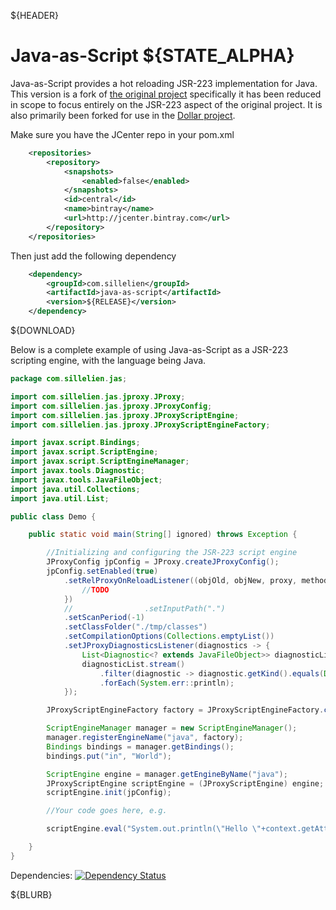 ${HEADER}

Java-as-Script ${STATE_ALPHA}
==============
Java-as-Script provides a hot reloading JSR-223 implementation for Java. This version is a fork of [the original project](https://github.com/jmarranz/relproxy) specifically it has been reduced in scope to focus entirely on the JSR-223 aspect of the original project. It is also primarily been forked for use in the [Dollar project](https://github.com/sillelien/dollar).

Make sure you have the JCenter repo in your pom.xml

```xml
    <repositories>
        <repository>
            <snapshots>
                <enabled>false</enabled>
            </snapshots>
            <id>central</id>
            <name>bintray</name>
            <url>http://jcenter.bintray.com</url>
        </repository>
    </repositories>
```           
 
 Then just add the following dependency

```xml
    <dependency>
        <groupId>com.sillelien</groupId>
        <artifactId>java-as-script</artifactId>
        <version>${RELEASE}</version>
    </dependency>
```

${DOWNLOAD}

Below is a complete example of using Java-as-Script as a JSR-223 scripting engine, with the language being Java.

```java
package com.sillelien.jas;

import com.sillelien.jas.jproxy.JProxy;
import com.sillelien.jas.jproxy.JProxyConfig;
import com.sillelien.jas.jproxy.JProxyScriptEngine;
import com.sillelien.jas.jproxy.JProxyScriptEngineFactory;

import javax.script.Bindings;
import javax.script.ScriptEngine;
import javax.script.ScriptEngineManager;
import javax.tools.Diagnostic;
import javax.tools.JavaFileObject;
import java.util.Collections;
import java.util.List;

public class Demo {

    public static void main(String[] ignored) throws Exception {

        //Initializing and configuring the JSR-223 script engine
        JProxyConfig jpConfig = JProxy.createJProxyConfig();
        jpConfig.setEnabled(true)
            .setRelProxyOnReloadListener((objOld, objNew, proxy, method, args) -> {
                //TODO
            })
            //                .setInputPath(".")
            .setScanPeriod(-1)
            .setClassFolder("./tmp/classes")
            .setCompilationOptions(Collections.emptyList())
            .setJProxyDiagnosticsListener(diagnostics -> {
                List<Diagnostic<? extends JavaFileObject>> diagnosticList = diagnostics.getDiagnostics();
                diagnosticList.stream()
                    .filter(diagnostic -> diagnostic.getKind().equals(Diagnostic.Kind.ERROR))
                    .forEach(System.err::println);
            });

        JProxyScriptEngineFactory factory = JProxyScriptEngineFactory.create();

        ScriptEngineManager manager = new ScriptEngineManager();
        manager.registerEngineName("java", factory);
        Bindings bindings = manager.getBindings();
        bindings.put("in", "World");

        ScriptEngine engine = manager.getEngineByName("java");
        JProxyScriptEngine scriptEngine = (JProxyScriptEngine) engine;
        scriptEngine.init(jpConfig);

        //Your code goes here, e.g.

        scriptEngine.eval("System.out.println(\"Hello \"+context.getAttribute(\"in\",javax.script.ScriptContext.ENGINE_SCOPE));return null;\n",bindings);

    }
}

```

Dependencies: [![Dependency Status](https://www.versioneye.com/user/projects/5960064c6725bd0049735d0b/badge.svg?style=flat-square)](https://www.versioneye.com/user/projects/5960064c6725bd0049735d0b)

${BLURB}
